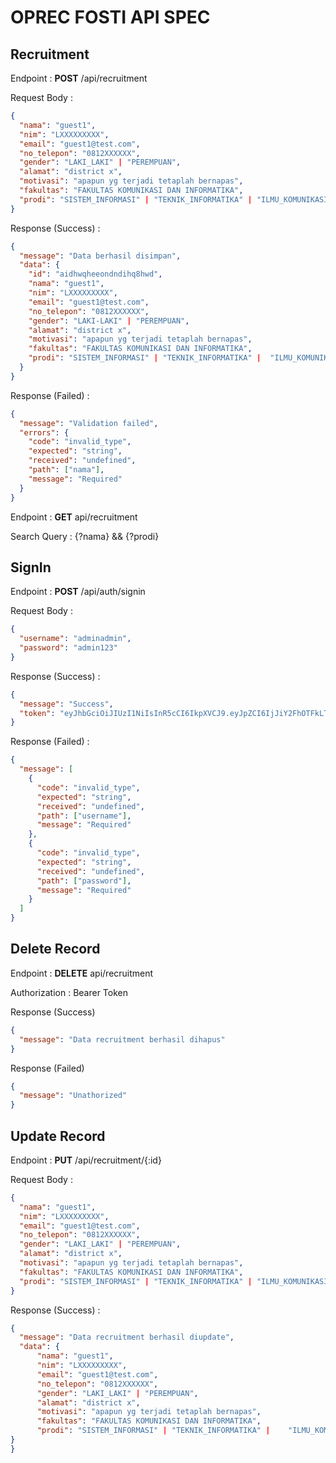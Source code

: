# OPREC FOSTI API SPEC

## Recruitment

Endpoint : **POST** /api/recruitment

Request Body :

```json
{
  "nama": "guest1",
  "nim": "LXXXXXXXXX",
  "email": "guest1@test.com",
  "no_telepon": "0812XXXXXX",
  "gender": "LAKI_LAKI" | "PEREMPUAN",
  "alamat": "district x",
  "motivasi": "apapun yg terjadi tetaplah bernapas",
  "fakultas": "FAKULTAS KOMUNIKASI DAN INFORMATIKA",
  "prodi": "SISTEM_INFORMASI" | "TEKNIK_INFORMATIKA" | "ILMU_KOMUNIKASI",
}
```

Response (Success) :

```json
{
  "message": "Data berhasil disimpan",
  "data": {
    "id": "aidhwqheeondndihq8hwd",
    "nama": "guest1",
    "nim": "LXXXXXXXXX",
    "email": "guest1@test.com",
    "no_telepon": "0812XXXXXX",
    "gender": "LAKI-LAKI" | "PEREMPUAN",
    "alamat": "district x",
    "motivasi": "apapun yg terjadi tetaplah bernapas",
    "fakultas": "FAKULTAS KOMUNIKASI DAN INFORMATIKA",
    "prodi": "SISTEM_INFORMASI" | "TEKNIK_INFORMATIKA" |  "ILMU_KOMUNIKASI",
  }
}
```

Response (Failed) :

```json
{
  "message": "Validation failed",
  "errors": {
    "code": "invalid_type",
    "expected": "string",
    "received": "undefined",
    "path": ["nama"],
    "message": "Required"
  }
}
```

Endpoint : **GET** api/recruitment

Search Query : {?nama} && {?prodi}

## SignIn

Endpoint : **POST** /api/auth/signin

Request Body :

```json
{
  "username": "adminadmin",
  "password": "admin123"
}
```

Response (Success) :

```json
{
  "message": "Success",
  "token": "eyJhbGciOiJIUzI1NiIsInR5cCI6IkpXVCJ9.eyJpZCI6IjJiY2FhOTFkLTM3YjAtNGNiNS05YmE1LTliMWZjZjIyMjk4NCIsInVzZXJuYW1lIjoiYWRtaW5hZG1pbiIsImlhdCI6MTc0MDM5MTUwMiwiZXhwIjoxNzQwNDc3OTAyfQ.C9H3ozZWFCC9l5dhdMHz8VOb-ZOMuoApWAkrDo6CdAE"
}
```

Response (Failed) :

```json
{
  "message": [
    {
      "code": "invalid_type",
      "expected": "string",
      "received": "undefined",
      "path": ["username"],
      "message": "Required"
    },
    {
      "code": "invalid_type",
      "expected": "string",
      "received": "undefined",
      "path": ["password"],
      "message": "Required"
    }
  ]
}
```

## Delete Record

Endpoint : **DELETE** api/recruitment

Authorization : Bearer Token

Response (Success)

```json
{
  "message": "Data recruitment berhasil dihapus"
}
```

Response (Failed)

```json
{
  "message": "Unathorized"
}
```

## Update Record

Endpoint : **PUT** /api/recruitment/{:id}

Request Body :

```json
{
  "nama": "guest1",
  "nim": "LXXXXXXXXX",
  "email": "guest1@test.com",
  "no_telepon": "0812XXXXXX",
  "gender": "LAKI_LAKI" | "PEREMPUAN",
  "alamat": "district x",
  "motivasi": "apapun yg terjadi tetaplah bernapas",
  "fakultas": "FAKULTAS KOMUNIKASI DAN INFORMATIKA",
  "prodi": "SISTEM_INFORMASI" | "TEKNIK_INFORMATIKA" | "ILMU_KOMUNIKASI",
}
```

Response (Success) :

```json
{
  "message": "Data recruitment berhasil diupdate",
  "data": {
      "nama": "guest1",
      "nim": "LXXXXXXXXX",
      "email": "guest1@test.com",
      "no_telepon": "0812XXXXXX",
      "gender": "LAKI_LAKI" | "PEREMPUAN",
      "alamat": "district x",
      "motivasi": "apapun yg terjadi tetaplah bernapas",
      "fakultas": "FAKULTAS KOMUNIKASI DAN INFORMATIKA",
      "prodi": "SISTEM_INFORMASI" | "TEKNIK_INFORMATIKA" |    "ILMU_KOMUNIKASI",
}
}
```
